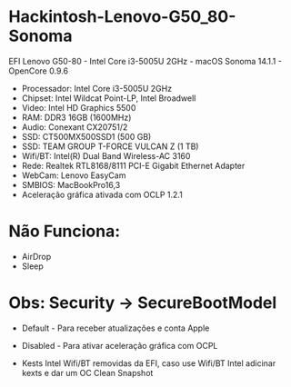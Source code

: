 # Hackintosh-Lenovo-G50_80-Sonoma

EFI Lenovo G50-80 - Intel Core i3-5005U 2GHz - macOS Sonoma 14.1.1 - OpenCore 0.9.6
    
- Processador: Intel Core i3-5005U 2GHz
- Chipset: Intel Wildcat Point-LP, Intel Broadwell
- Video: Intel HD Graphics 5500
- RAM: DDR3 16GB (1600MHz)
- Audio: Conexant CX20751/2 
- SSD: CT500MX500SSD1  (500 GB)
- SSD: TEAM GROUP T-FORCE VULCAN Z (1 TB)
- Wifi/BT: Intel(R) Dual Band Wireless-AC 3160
- Rede: Realtek RTL8168/8111 PCI-E Gigabit Ethernet Adapter
- WebCam: Lenovo EasyCam 
- SMBIOS: MacBookPro16,3
- Aceleração gráfica ativada com OCLP 1.2.1

# Não Funciona:
 - AirDrop
 - Sleep


# Obs: Security -> SecureBootModel 
- Default - Para receber atualizações e conta Apple
- Disabled - Para ativar aceleração gráfica com OCPL

- Kests Intel Wifi/BT removidas da EFI, caso use Wifi/BT Intel adicinar kexts e dar um OC Clean Snapshot
